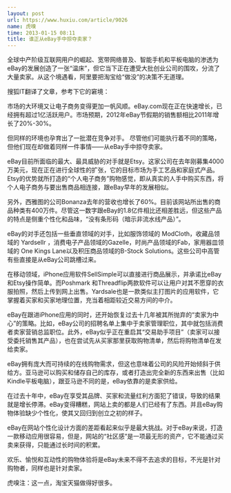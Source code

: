 ```yaml
---
layout: post
url: https://www.huxiu.com/article/9026
name: 虎嗅
time: 2013-01-15 08:11
title: 谁正从eBay手中掠夺卖家？
---
```

全球中产阶级互联网用户的崛起、宽带网络普及、智能手机和平板电脑的渗透为eBay的发展创造了一张“温床”，但它当下正在遭受大批创业公司的围攻，分流了大量卖家。从这个境遇看，阿里要把淘宝给“做没”的决策不无道理。

搜狐IT翻译了文章，参考下它的窘境：

市场的大环境又让电子商务变得更加一帆风顺。eBay.com现在正在快速增长，已经拥有超过1亿活跃用户。市场预期，2012年eBay节假期的销售额相比2011年增长了20%-30%。

但同样的环境也孕育出了一批潜在竞争对手。 尽管他们可能执行着不同的策略，但他们现在却做着同样一件事情——从eBay手中掠夺卖家。

eBay目前所面临的最大、最具威胁的对手就是Etsy。这家公司在去年刚募集4000万美元，现在正在进行全球性的扩张，它的目标市场为手工艺品和家庭式产品。 Etsy的优势就所打造的“个人电子商务”购物感觉，即从真实的人手中购买东西，将个人电子商务与要出售商品相连接，跟eBay早年的发展相似。

另外，西雅图的公司Bonanza去年的营收也增长了60%。目前该网站所出售的商品种类有400万件。尽管这一数字跟eBay的1.8亿件相比还相差胜远，但这些产品的特点是侧重个性化和品味，“没有条形码（暗示非流水线产品）”。

eBay的对手还包括一些垂直领域的对手，比如服饰领域的 ModCloth，收藏品领域的 Yardsellr ，消费电子产品领域的Gazelle，时尚产品领域的Fab，家用器皿领域的 One Kings Lane以及积压商品领域的B-Stock Solutions。这些公司中高管有些直接是从eBay公司跳槽过来。

在移动领域，iPhone应用软件SellSimple可以直接进行商品展示，并承诺比eBay和Etsy操作简单。而Poshmark 和Threadflip两款软件可以让用户对其不愿穿的衣服拍照，然后上传到网上出售。Yardsale也是一款类似主打图片的应用软件，它掌握着买家和买家地理位置，充当着相距较近交易方间的中介。

eBay在跟进iPhone应用的同时，还开始恢复过去十几年被其所抛弃的“卖家为中心”的策略。比如，eBay公司的招聘名单上集中于卖家管理职位，其中就包括消费者卖家营销总监职位。此外，eBay似乎正在重启其“交易助手项目”（卖家可以接受委托销售其产品），也在尝试先从买家那里获取购物清单，然后将购物清单在发给卖家。

eBay拥有庞大而可持续的在线购物需求，但这也意味着公司的风险开始倾斜于供给方。亚马逊可以购买和储存自己的库存，或者打造出完全新的东西来出售（比如 Kindle平板电脑），跟亚马逊不同的是，eBay依靠的是卖家供给。

在过去十年中，eBay在享受其品牌、买家和流量红利方面犯了错误，导致的结果就是增长停滞。eBay变得糟糕，网站上卖的都是人们已经有了东西。并且eBay购物体验缺少个性化，使其又回归到创立之初的样子。

eBay在网站个性化设计方面的差距看起来似乎是最大挑战。对于eBay来说，打造一款移动应用很容易，但是，网站的“社区感”是一项最无形的资产，它不能通过买卖来获得，只能通过长时间的积累。

欢乐、愉悦和互动性的购物体验将是eBay未来不得不去追求的目标，不光是针对购物者，同样也是针对卖家。

虎嗅注：这一点，淘宝天猫做得好很多。

